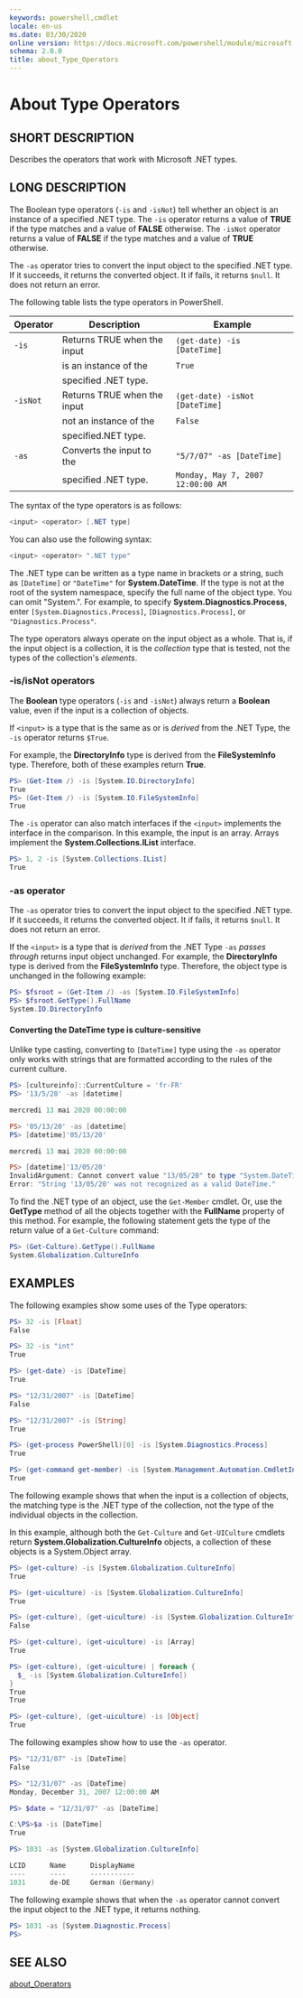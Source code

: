```yaml
---
keywords: powershell,cmdlet
locale: en-us
ms.date: 03/30/2020
online version: https://docs.microsoft.com/powershell/module/microsoft.powershell.core/about/about_type_operators?view=powershell-5.1&WT.mc_id=ps-gethelp
schema: 2.0.0
title: about_Type_Operators
---
```

# About Type Operators

## SHORT DESCRIPTION
Describes the operators that work with Microsoft .NET types.

## LONG DESCRIPTION

The Boolean type operators (`-is` and `-isNot`) tell whether an object is an
instance of a specified .NET type. The `-is` operator returns a value of
**TRUE** if the type matches and a value of **FALSE** otherwise. The `-isNot`
operator returns a value of **FALSE** if the type matches and a value of
**TRUE** otherwise.

The `-as` operator tries to convert the input object to the specified .NET
type. If it succeeds, it returns the converted object. It if fails, it returns
`$null`. It does not return an error.

The following table lists the type operators in PowerShell.

|Operator|Description                |Example                          |
|--------|---------------------------|---------------------------------|
|`-is`   |Returns TRUE when the input|`(get-date) -is [DateTime]`      |
|        |is an instance of the      |`True`                           |
|        |specified .NET type.       |                                 |
|`-isNot`|Returns TRUE when the input|`(get-date) -isNot [DateTime]`   |
|        |not an instance of the     |`False`                          |
|        |specified.NET type.        |                                 |
|`-as`   |Converts the input to the  |`"5/7/07" -as [DateTime]`        |
|        |specified .NET type.       |`Monday, May 7, 2007 12:00:00 AM`|

The syntax of the type operators is as follows:

```powershell
<input> <operator> [.NET type]
```

You can also use the following syntax:

```powershell
<input> <operator> ".NET type"
```

The .NET type can be written as a type name in brackets or a string, such as
`[DateTime]` or `"DateTime"` for **System.DateTime**. If the type is not at the
root of the system namespace, specify the full name of the object type. You can
omit "System.". For example, to specify **System.Diagnostics.Process**, enter
`[System.Diagnostics.Process]`, `[Diagnostics.Process]`, or
`"Diagnostics.Process"`.

The type operators always operate on the input object as a whole. That is, if
the input object is a collection, it is the _collection_ type that is tested,
not the types of the collection's _elements_.

### -is/isNot operators

The **Boolean** type operators (`-is` and `-isNot`) always return a **Boolean**
value, even if the input is a collection of objects.

If `<input>` is a type that is the same as or is _derived_ from the .NET Type,
the `-is` operator returns `$True`.

For example, the **DirectoryInfo** type is derived from the **FileSystemInfo**
type. Therefore, both of these examples return **True**.

```powershell
PS> (Get-Item /) -is [System.IO.DirectoryInfo]
True
PS> (Get-Item /) -is [System.IO.FileSystemInfo]
True
```

The `-is` operator can also match interfaces if the `<input>` implements the
interface in the comparison. In this example, the input is an array. Arrays
implement the **System.Collections.IList** interface.

```powershell
PS> 1, 2 -is [System.Collections.IList]
True
```

### -as operator

The `-as` operator tries to convert the input object to the specified .NET
type. If it succeeds, it returns the converted object. It if fails, it returns
`$null`. It does not return an error.

If the `<input>` is a type that is _derived_ from the .NET Type `-as` _passes
through_ returns input object unchanged. For example, the **DirectoryInfo**
type is derived from the **FileSystemInfo** type. Therefore, the object type is
unchanged in the following example:

```powershell
PS> $fsroot = (Get-Item /) -as [System.IO.FileSystemInfo]
PS> $fsroot.GetType().FullName
System.IO.DirectoryInfo
```

#### Converting the DateTime type is culture-sensitive

Unlike type casting, converting to `[DateTime]` type using the `-as` operator
only works with strings that are formatted according to the rules of the
current culture.

```powershell
PS> [cultureinfo]::CurrentCulture = 'fr-FR'
PS> '13/5/20' -as [datetime]

mercredi 13 mai 2020 00:00:00

PS> '05/13/20' -as [datetime]
PS> [datetime]'05/13/20'

mercredi 13 mai 2020 00:00:00

PS> [datetime]'13/05/20'
InvalidArgument: Cannot convert value "13/05/20" to type "System.DateTime".
Error: "String '13/05/20' was not recognized as a valid DateTime."
```

To find the .NET type of an object, use the `Get-Member` cmdlet. Or, use the
**GetType** method of all the objects together with the **FullName** property
of this method. For example, the following statement gets the type of the
return value of a `Get-Culture` command:

```powershell
PS> (Get-Culture).GetType().FullName
System.Globalization.CultureInfo
```

## EXAMPLES

The following examples show some uses of the Type operators:

```powershell
PS> 32 -is [Float]
False

PS> 32 -is "int"
True

PS> (get-date) -is [DateTime]
True

PS> "12/31/2007" -is [DateTime]
False

PS> "12/31/2007" -is [String]
True

PS> (get-process PowerShell)[0] -is [System.Diagnostics.Process]
True

PS> (get-command get-member) -is [System.Management.Automation.CmdletInfo]
True
```

The following example shows that when the input is a collection of objects, the
matching type is the .NET type of the collection, not the type of the
individual objects in the collection.

In this example, although both the `Get-Culture` and `Get-UICulture` cmdlets
return **System.Globalization.CultureInfo** objects, a collection of these
objects is a System.Object array.

```powershell
PS> (get-culture) -is [System.Globalization.CultureInfo]
True

PS> (get-uiculture) -is [System.Globalization.CultureInfo]
True

PS> (get-culture), (get-uiculture) -is [System.Globalization.CultureInfo]
False

PS> (get-culture), (get-uiculture) -is [Array]
True

PS> (get-culture), (get-uiculture) | foreach {
  $_ -is [System.Globalization.CultureInfo])
}
True
True

PS> (get-culture), (get-uiculture) -is [Object]
True
```

The following examples show how to use the `-as` operator.

```powershell
PS> "12/31/07" -is [DateTime]
False

PS> "12/31/07" -as [DateTime]
Monday, December 31, 2007 12:00:00 AM

PS> $date = "12/31/07" -as [DateTime]

C:\PS>$a -is [DateTime]
True

PS> 1031 -as [System.Globalization.CultureInfo]

LCID      Name      DisplayName
----      ----      -----------
1031      de-DE     German (Germany)
```

The following example shows that when the `-as` operator cannot convert the
input object to the .NET type, it returns nothing.

```powershell
PS> 1031 -as [System.Diagnostic.Process]
PS>
```

## SEE ALSO

[about_Operators](about_Operators.md)
